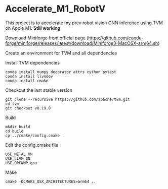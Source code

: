 # Accelerate_M1_RobotV

This project is to accelerate my prev robot vision CNN inference using TVM on Apple M1. **Still working**

Download Miniforge from official page (https://github.com/conda-forge/miniforge/releases/latest/download/Miniforge3-MacOSX-arm64.sh)

Create an environment for TVM and all dependencies

Install TVM dependencies
```
conda install numpy decorator attrs cython pytest
conda install llvmdev
conda install cmake
```
Checkout the last stable version
```
git clone --recursive https://github.com/apache/tvm.git
cd tvm
git checkout v0.19.0
```
Build
```
mkdir build
cd build
cp ../cmake/config.cmake .
```
Edit the config.cmake file
```
USE_METAL ON
USE_LLVM ON
USE_OPENMP gnu
```
Make
```
cmake -DCMAKE_OSX_ARCHITECTURES=arm64 ..
```
